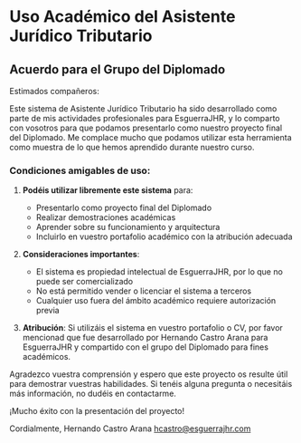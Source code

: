 # Uso Académico del Asistente Jurídico Tributario

## Acuerdo para el Grupo del Diplomado

Estimados compañeros:

Este sistema de Asistente Jurídico Tributario ha sido desarrollado como parte de mis actividades profesionales para EsguerraJHR, y lo comparto con vosotros para que podamos presentarlo como nuestro proyecto final del Diplomado. Me complace mucho que podamos utilizar esta herramienta como muestra de lo que hemos aprendido durante nuestro curso.

### Condiciones amigables de uso:

1. **Podéis utilizar libremente este sistema** para:
   - Presentarlo como proyecto final del Diplomado
   - Realizar demostraciones académicas
   - Aprender sobre su funcionamiento y arquitectura
   - Incluirlo en vuestro portafolio académico con la atribución adecuada

2. **Consideraciones importantes**:
   - El sistema es propiedad intelectual de EsguerraJHR, por lo que no puede ser comercializado
   - No está permitido vender o licenciar el sistema a terceros
   - Cualquier uso fuera del ámbito académico requiere autorización previa

3. **Atribución**:
   Si utilizáis el sistema en vuestro portafolio o CV, por favor mencionad que fue desarrollado por Hernando Castro Arana para EsguerraJHR y compartido con el grupo del Diplomado para fines académicos.

Agradezco vuestra comprensión y espero que este proyecto os resulte útil para demostrar vuestras habilidades. Si tenéis alguna pregunta o necesitáis más información, no dudéis en contactarme.

¡Mucho éxito con la presentación del proyecto!

Cordialmente,
Hernando Castro Arana
hcastro@esguerrajhr.com 